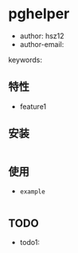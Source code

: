 # pghelper

+ author: hsz12
+ author-email: 



keywords: 

## 特性

+ feature1

## 安装

```bash

```

## 使用

+ `example`

    ```
    ```

## TODO

+ todo1: